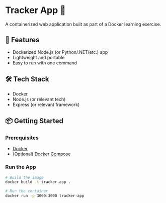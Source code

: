 # Tracker App 🐳

A containerized web application built as part of a Docker learning exercise.

## 🚀 Features
- Dockerized Node.js (or Python/.NET/etc.) app
- Lightweight and portable
- Easy to run with one command

## 🛠️ Tech Stack
- Docker
- Node.js (or relevant tech)
- Express (or relevant framework)

## 📦 Getting Started

### Prerequisites
- [Docker](https://www.docker.com/)
- (Optional) [Docker Compose](https://docs.docker.com/compose/)

### Run the App

```bash
# Build the image
docker build -t tracker-app .

# Run the container
docker run -p 3000:3000 tracker-app

